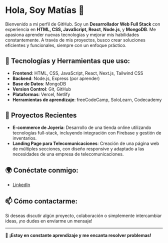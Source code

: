 # Hola, Soy Matías 👋

Bienvenido a mi perfil de GitHub. Soy un **Desarrollador Web Full Stack** con experiencia en **HTML, CSS, JavaScript, React**, **Node.js**, y **MongoDB**. Me apasiona aprender nuevas tecnologías y mejorar mis habilidades constantemente. A través de mis proyectos, busco crear soluciones eficientes y funcionales, siempre con un enfoque práctico.

## 🌱 Tecnologías y Herramientas que uso:
- **Frontend**: HTML, CSS, JavaScript, React, Next.js, Tailwind CSS
- **Backend**: Node.js, Express (por aprender)
- **Base de Datos**: MongoDB
- **Version Control**: Git, GitHub
- **Plataformas**: Vercel, Netlify
- **Herramientas de aprendizaje**: freeCodeCamp, SoloLearn, Codecademy

## 🚀 Proyectos Recientes
- **E-commerce de Joyería**: Desarrollo de una tienda online utilizando tecnologías full-stack, incluyendo integración con Firebase y gestión de inventarios.
- **Landing Page para Telecomunicaciones**: Creación de una página web de múltiples secciones, con diseño responsive y adaptado a las necesidades de una empresa de telecomunicaciones.
  
## 🌍 Conéctate conmigo:
- [LinkedIn](https://www.linkedin.com/in/ghersinichmatias/)

## 📫 Cómo contactarme:
Si deseas discutir algún proyecto, colaboración o simplemente intercambiar ideas, ¡no dudes en enviarme un mensaje!

---

🔧 **¡Estoy en constante aprendizaje y me encanta resolver problemas!**
